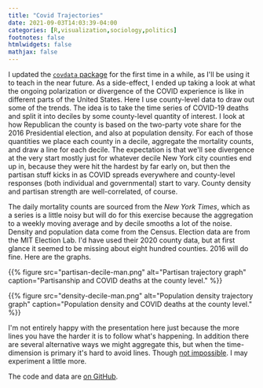 ```yaml
---
title: "Covid Trajectories"
date: 2021-09-03T14:03:39-04:00
categories: [R,visualization,sociology,politics]
footnotes: false
htmlwidgets: false
mathjax: false
---
```


I updated the [`covdata` package](https://kjhealy.github.io/covdata/) for the first time in a while, as I'll be using it to teach in the near future. As a side-effect, I ended up taking a look at what the ongoing polarization or divergence of the COVID experience is like in different parts of the United States. Here I use county-level data to draw out some of the trends. The idea is to take the time series of COVID-19 deaths and split it into deciles by some county-level quantity of interest. I look at how Republican the county is based on the two-party vote share for the 2016 Presidential election, and also at population density. For each of those quantities we place each county in a decile, aggregate the mortality counts, and draw a line for each decile. The expectation is that we'll see divergence at the very start mostly just for whatever decile New York city counties end up in, because they were hit the hardest by far early on, but then the partisan stuff kicks in as COVID spreads everywhere and county-level responses (both individual and governmental) start to vary. County density and partisan strength are well-correlated, of course. 


The daily mortality counts are sourced from the _New York Times_, which as a series is a little noisy but will do for this exercise because the aggregation to a weekly moving average and by decile smooths a lot of the noise. Density and population data come from the Census. Election data are from the MIT Election Lab. I'd have used their 2020 county data, but at first glance it seemed to be missing about eight hundred counties. 2016 will do fine. Here are the graphs. 

{{% figure src="partisan-decile-man.png" alt="Partisan trajectory graph" caption="Partisanship and COVID deaths at the county level." %}}

{{% figure src="density-decile-man.png" alt="Population density trajectory graph" caption="Population density and COVID deaths at the county level." %}}


I'm not entirely happy with the presentation here just because the more lines  you have the harder it is to follow what's happening. In addition there are several alternative ways we might aggregate this, but when the time-dimension is primary it's hard to avoid lines. Though [not impossible](https://kieranhealy.org/prints/mortality-france-v/). I may experiment a little more. 

The code and data are [on GitHub](https://github.com/kjhealy/covid_polarization).
